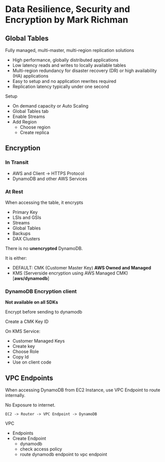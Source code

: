 # Data Resilience, Security and Encryption by Mark Richman

## Global Tables

Fully managed, multi-master, multi-region replication solutions

* High performance, globally distributed applications
* Low latency reads and writes to locally available tables
* Multi-region redundancy for disaster recovery (DR) or high availability (HA) applications
* Easy to setup and no application rewrites required
* Replication latency typically under one second

Setup

* On demand capacity or Auto Scaling
* Global Tables tab
* Enable Streams
* Add Region
    * Choose region
    * Create replica 

## Encryption

### In Transit

* AWS and Client -> HTTPS Protocol
* DynamoDB and other AWS Services

### At Rest

When accessing the table, it encrypts

* Primary Key
* LSIs and GSIs
* Streams
* Global Tables
* Backups
* DAX Clusters

There is no **unencrypted** DynamoDB.

It is either:
* DEFAULT: CMK (Customer Master Key) **AWS Owned and Managed**
* KMS (Serverside encryption using AWS Managed CMK) [**aws/dynamodb**]

### DynamoDB Encryption client

**Not available on all SDKs**

Encrypt before sending to dynamodb

Create a CMK Key ID

On KMS Service:
* Customer Managed Keys
*  Create key
*  Choose Role
*  Copy Id
*  Use on client code

## VPC Endpoints

When accessing DynamoDB from EC2 Instance, use VPC Endpoint to route internally.

No Exposure to internet.

` EC2 -> Router -> VPC Endpoint -> DynamoDB `

VPC

* Endpoints
* Create Endpoint
    * dynamodb
    * check access policy
    * route dynamodb endpoint to vpc endpoint 
